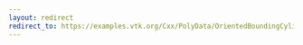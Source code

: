 ```yaml
---
layout: redirect
redirect_to: https://examples.vtk.org/Cxx/PolyData/OrientedBoundingCylinder/
---
```

